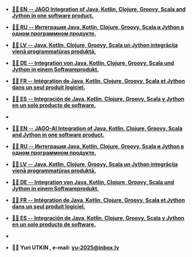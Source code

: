 <strong>
 
- <a href="https://yu-2025.github.io/inf/info_EN.html" target="_blank">💞️💞️ EN
-- JAGO Integration of Java, Kotlin, Clojure, Groovy, Scala and Jython in one software product.</a>

- <a href="https://yu-2025.github.io/inf/info_RU.html" target="_blank">👋👋 RU
-- Интеграция Java, Kotlin, Clojure, Groovy, Scala и Jython в одном программном продукте.</a>

- <a href="https://yu-2025.github.io/inf/info_LV.html" target="_blank">🌱🌱 LV
-- Java, Kotlin, Clojure, Groovy, Scala un Jython integrācija vienā programmatūras produktā.</a>

- <a href="https://yu-2025.github.io/inf/info_DE.html" target="_blank">💞️💞️ DE
-- Integration von Java, Kotlin, Clojure, Groovy, Scala und Jython in einem Softwareprodukt.</a>

- <a href="https://yu-2025.github.io/inf/info_FR.html" target="_blank">👋👋 FR
-- Intégration de Java, Kotlin, Clojure, Groovy, Scala et Jython dans un seul produit logiciel.</a>

- <a href="https://yu-2025.github.io/inf/info_ES.html" target="_blank">🌱🌱 ES
-- Integración de Java, Kotlin, Clojure, Groovy, Scala y Jython en un solo producto de software.</a>
-
- <a href="https://yu-2025.github.io/inf/info_EN.html" target="_blank">💞️💞️ EN
-- JAGO-AI Integration of Java, Kotlin, Clojure, Groovy, Scala and Jython in one software product.</a>

- <a href="https://yu-2025.github.io/inf/info_RU.html" target="_blank">👋👋 RU
-- Интеграция Java, Kotlin, Clojure, Groovy, Scala и Jython в одном программном продукте.</a>

- <a href="https://yu-2025.github.io/inf/info_LV.html" target="_blank">🌱🌱 LV
-- Java, Kotlin, Clojure, Groovy, Scala un Jython integrācija vienā programmatūras produktā.</a>

- <a href="https://yu-2025.github.io/inf/info_DE.html" target="_blank">💞️💞️ DE
-- Integration von Java, Kotlin, Clojure, Groovy, Scala und Jython in einem Softwareprodukt.</a>

- <a href="https://yu-2025.github.io/inf/info_FR.html" target="_blank">👋👋 FR
-- Intégration de Java, Kotlin, Clojure, Groovy, Scala et Jython dans un seul produit logiciel.</a>

- <a href="https://yu-2025.github.io/inf/info_ES.html" target="_blank">🌱🌱 ES
-- Integración de Java, Kotlin, Clojure, Groovy, Scala y Jython en un solo producto de software.</a>
-
- 👀👀 Yuri UTKIN , e-mail: yu-2025@inbox.lv

</strong>
 
<!---
yu-2023/yu-2023 is a āØ special āØ repository because its `README.md` (this file) appears on your GitHub profile.
You can click the Preview link to take a look at your changes.
--->
